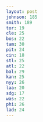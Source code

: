 ```yaml
---
layout: post
johnson: 185
smith: 189
tor: 19
cle: 25
bos: 22
tam: 30
pit: 24
cin: 18
stl: 25
atl: 22
bal: 29
kan: 25
nyy: 26
laa: 20
sdg: 17
was: 22
phi: 26
lad: 24
---
```

